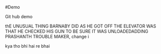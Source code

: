 #Demo

Git hub demo


 thE UNUSUAL THING BARNABY DID AS HE GOT OFF THE ELEVATOR WAS THAT HE CHECKED HIS GUN TO BE SURE IT WAS UNLOADEDADDING PRASHANTH TROUBLE MAKER, change i
 
 
kya tho bhi hai re bhai
